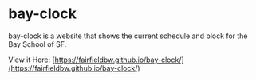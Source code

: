 # bay-clock

bay-clock is a website that shows the current schedule and block for the Bay School of SF. 

View it Here: [https://fairfieldbw.github.io/bay-clock/](https://fairfieldbw.github.io/bay-clock/)
